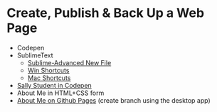 # Create, Publish & Back Up a Web Page

<ul>
	<li>Codepen</li>
	<li>SublimeText
	<ul>
		<li> <a href="https://github.com/skuroda/Sublime-AdvancedNewFile">Sublime-Advanced New File</a></li>
		<li><a href="http://docs.sublimetext.info/en/latest/reference/keyboard_shortcuts_win.html">Win Shortcuts</a></li>
		<li><a href="http://docs.sublimetext.info/en/latest/reference/keyboard_shortcuts_osx.html">Mac Shortcuts</a></li>
	</ul>
	</li>
	<li> <a href="http://codepen.io/team/thinkful/pen/bpXXPg">Sally Student in Codepen</a></li>
	<li>About Me in HTML+CSS form</li>
	<li><a href="https://courses.thinkful.com/fewd-001v6/assignment/1.1.4">About Me on Github Pages</a> (create branch using the desktop app)</li>
</ul>
